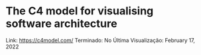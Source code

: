 # The C4 model for visualising software architecture

Link: https://c4model.com/
Terminado: No
Última Visualização: February 17, 2022